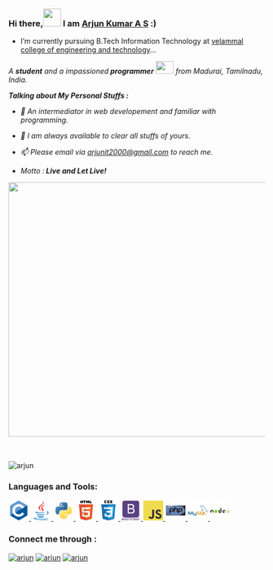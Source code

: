 ### Hi there,<img src="https://raw.githubusercontent.com/TheDudeThatCode/TheDudeThatCode/master/Assets/Hi.gif" width=35 height=35>  I am [Arjun Kumar A S](https://www.linkedin.com/in/arjun-kumar-a-s-5b2aa8206/) :)


<!--Here are some ideas to get you started:

- 🌱 I’m currently learning ...
- 👯 I’m looking to collaborate on ...
- 🤔 I’m looking for help with ...
- 💬 Ask me about ...
- 📫 How to reach me: ...
- 😄 Pronouns: ...
- ⚡ Fun fact: ...
-->



- I’m currently pursuing B.Tech Information Technology at [velammal college of engineering and technology](https://vcet.ac.in/)...

<p>
  <em>
    A <b>student</b> and a impassioned<b> programmer</b> <img src="https://raw.githubusercontent.com/TheDudeThatCode/TheDudeThatCode/master/Assets/Developer.gif" width=35 height=25> from Madurai, Tamilnadu, India.
  </em>
 </p>

  <p>  
<em>
  
  

  **Talking about My Personal Stuffs :**


- 🤔 An intermediator in web developement and familiar with programming.
- 💬 I am always available  to clear all  stuffs  of yours.
- 📫 Please email via arjunit2000@gmail.com to reach me.
- Motto :<b> Live and Let Live!</b>
  

   
  </em>


<img  align="center" width="970px" height="500px" src="https://user-images.githubusercontent.com/60843507/103853759-d7476000-50d4-11eb-9c22-e1de65756d21.gif" />


<br/>
<br/>
<br/>


<p align="left"> <img src="https://komarev.com/ghpvc/?username=ArjunkumarAS&label=Profile%20views&color=0e75b6&style=flat" alt="arjun" /> </p>

<h3 align="left">Languages and Tools:</h3>
<p align="left">
  <!--c-->
  <a href="https://www.cprogramming.com/" target="_blank"> <img src="https://raw.githubusercontent.com/devicons/devicon/master/icons/c/c-original.svg" alt="c" width="40" height="40"/> </a> 
   <!--java-->
  <a href="https://www.java.com" target="_blank"> <img src="https://raw.githubusercontent.com/devicons/devicon/master/icons/java/java-original.svg" alt="java" width="40" height="40"/> </a>
  <!--python-->
  <a href="https://www.python.com" target="_blank"> <img src="https://raw.githubusercontent.com/devicons/devicon/master/icons/python/python-original.svg" alt="java" width="40" height="40"/> </a>
  <!--html5-->
  <a href="https://www.w3.org/html/" target="_blank"> <img src="https://raw.githubusercontent.com/devicons/devicon/master/icons/html5/html5-original-wordmark.svg" alt="html5" width="40" height="40"/> </a>
    <!--css3-->
  <a href="https://www.w3schools.com/css/" target="_blank"> <img src="https://raw.githubusercontent.com/devicons/devicon/master/icons/css3/css3-original-wordmark.svg" alt="css3" width="40" height="40"/> </a>
  <!--Bootstrap-->
  <a href="https://getbootstrap.com" target="_blank"> <img src="https://raw.githubusercontent.com/devicons/devicon/master/icons/bootstrap/bootstrap-plain-wordmark.svg" alt="bootstrap" width="40" height="40"/> </a> 
  <!--javascript-->
  <a href="https://developer.mozilla.org/en-US/docs/Web/JavaScript" target="_blank"> <img src="https://raw.githubusercontent.com/devicons/devicon/master/icons/javascript/javascript-original.svg" alt="javascript" width="40" height="40"/> </a>
  <!--php-->
  <a href="https://www.php.net" target="_blank"> <img src="https://raw.githubusercontent.com/devicons/devicon/master/icons/php/php-original.svg" alt="php" width="40" height="40"/> </a>
  <!--mysql-->
  <a href="https://www.mysql.com/" target="_blank"> <img src="https://raw.githubusercontent.com/devicons/devicon/master/icons/mysql/mysql-original-wordmark.svg" alt="mysql" width="40" height="40"/> </a>
  <!--nodejs-->
  <a href="https://nodejs.org" target="_blank"> <img src="https://raw.githubusercontent.com/devicons/devicon/master/icons/nodejs/nodejs-original-wordmark.svg" alt="nodejs" width="40" height="40"/> </a>  </p>

 

<h3 align="left">Connect me through :</h3>
<p align="left">
<!--<a href="" target="blank"><img align="center" src="https://cdn.jsdelivr.net/npm/simple-icons@3.0.1/icons/twitter.svg" alt="arjun" height="30" width="40" /></a>-->
<a href="https://www.linkedin.com/in/arjun-kumar-a-s-5b2aa8206/" target="blank"><img align="center" src="https://cdn.jsdelivr.net/npm/simple-icons@3.0.1/icons/linkedin.svg" alt="arjun" height="30" width="40" /></a>
<a href="https://instagram.com/arjunasak" rget="blank"><img align="center" src="https://cdn.jsdelivr.net/npm/simple-icons@3.0.1/icons/instagram.svg" alt="arjun" height="30" width="40" /></a>
<a href="https://www.hackerrank.com/arjunit2000" target="blank"><img align="center" src="https://cdn.jsdelivr.net/npm/simple-icons@3.0.1/icons/hackerrank.svg" alt="arjun" height="30" width="40" /></a>
</p>
